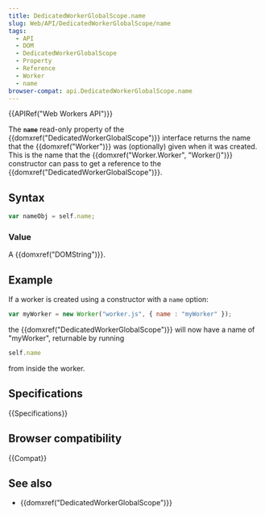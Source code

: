 ```yaml
---
title: DedicatedWorkerGlobalScope.name
slug: Web/API/DedicatedWorkerGlobalScope/name
tags:
  - API
  - DOM
  - DedicatedWorkerGlobalScope
  - Property
  - Reference
  - Worker
  - name
browser-compat: api.DedicatedWorkerGlobalScope.name
---
```

{{APIRef("Web Workers API")}}

The **`name`** read-only property of the
{{domxref("DedicatedWorkerGlobalScope")}} interface returns the name that the
{{domxref("Worker")}} was (optionally) given when it was created. This is the name that
the {{domxref("Worker.Worker", "Worker()")}} constructor can pass to get a reference to
the {{domxref("DedicatedWorkerGlobalScope")}}.

## Syntax

```js
var nameObj = self.name;
```

### Value

A {{domxref("DOMString")}}.

## Example

If a worker is created using a constructor with a `name` option:

```js
var myWorker = new Worker("worker.js", { name : "myWorker" });
```

the {{domxref("DedicatedWorkerGlobalScope")}} will now have a name of "myWorker",
returnable by running

```js
self.name
```

from inside the worker.

## Specifications

{{Specifications}}

## Browser compatibility

{{Compat}}

## See also

- {{domxref("DedicatedWorkerGlobalScope")}}
